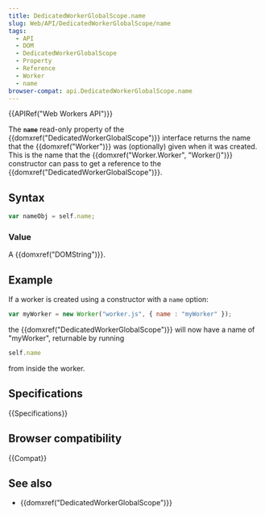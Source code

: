 ```yaml
---
title: DedicatedWorkerGlobalScope.name
slug: Web/API/DedicatedWorkerGlobalScope/name
tags:
  - API
  - DOM
  - DedicatedWorkerGlobalScope
  - Property
  - Reference
  - Worker
  - name
browser-compat: api.DedicatedWorkerGlobalScope.name
---
```

{{APIRef("Web Workers API")}}

The **`name`** read-only property of the
{{domxref("DedicatedWorkerGlobalScope")}} interface returns the name that the
{{domxref("Worker")}} was (optionally) given when it was created. This is the name that
the {{domxref("Worker.Worker", "Worker()")}} constructor can pass to get a reference to
the {{domxref("DedicatedWorkerGlobalScope")}}.

## Syntax

```js
var nameObj = self.name;
```

### Value

A {{domxref("DOMString")}}.

## Example

If a worker is created using a constructor with a `name` option:

```js
var myWorker = new Worker("worker.js", { name : "myWorker" });
```

the {{domxref("DedicatedWorkerGlobalScope")}} will now have a name of "myWorker",
returnable by running

```js
self.name
```

from inside the worker.

## Specifications

{{Specifications}}

## Browser compatibility

{{Compat}}

## See also

- {{domxref("DedicatedWorkerGlobalScope")}}
